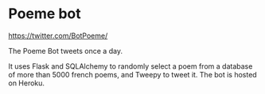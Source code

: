 # Poeme bot

https://twitter.com/BotPoeme/

The Poeme Bot tweets once a day. 

It uses Flask and SQLAlchemy to randomly select a poem from a database of more than 5000 french poems,  and Tweepy to tweet it.
The bot is hosted on Heroku.

 
